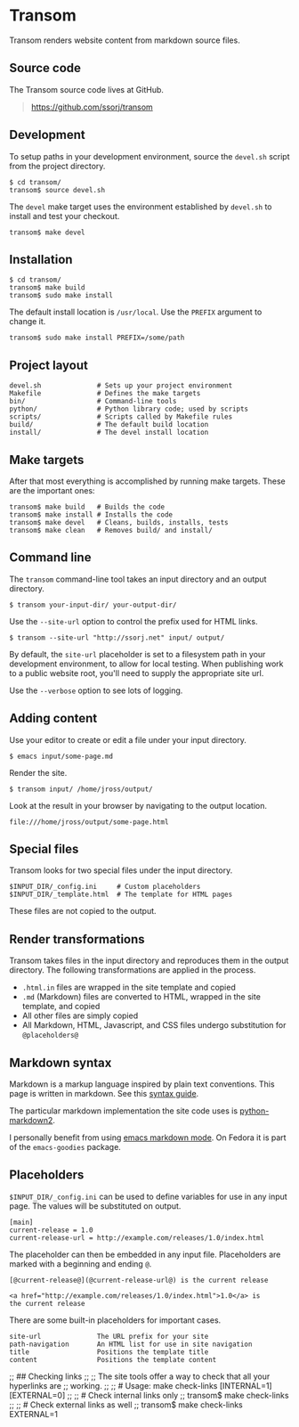 # Transom

Transom renders website content from markdown source files.

## Source code

The Transom source code lives at GitHub.

> <https://github.com/ssorj/transom>

## Development

To setup paths in your development environment, source the `devel.sh`
script from the project directory.

    $ cd transom/
    transom$ source devel.sh

The `devel` make target uses the environment established by `devel.sh`
to install and test your checkout.

    transom$ make devel

## Installation

    $ cd transom/
    transom$ make build
    transom$ sudo make install

The default install location is `/usr/local`.  Use the `PREFIX`
argument to change it.

    transom$ sudo make install PREFIX=/some/path

## Project layout

    devel.sh              # Sets up your project environment
    Makefile              # Defines the make targets
    bin/                  # Command-line tools
    python/               # Python library code; used by scripts
    scripts/              # Scripts called by Makefile rules
    build/                # The default build location
    install/              # The devel install location

## Make targets

After that most everything is accomplished by running make targets.
These are the important ones:

    transom$ make build   # Builds the code
    transom$ make install # Installs the code
    transom$ make devel   # Cleans, builds, installs, tests
    transom$ make clean   # Removes build/ and install/

## Command line

The `transom` command-line tool takes an input directory and an output
directory.

    $ transom your-input-dir/ your-output-dir/
    
Use the `--site-url` option to control the prefix used for HTML links.

    $ transom --site-url "http://ssorj.net" input/ output/

By default, the `site-url` placeholder is set to a filesystem path in
your development environment, to allow for local testing.  When
publishing work to a public website root, you'll need to supply the
appropriate site url.

Use the `--verbose` option to see lots of logging.

## Adding content

Use your editor to create or edit a file under your input directory.

    $ emacs input/some-page.md

Render the site.

    $ transom input/ /home/jross/output/

Look at the result in your browser by navigating to the output
location.

    file:///home/jross/output/some-page.html

## Special files

Transom looks for two special files under the input directory.

    $INPUT_DIR/_config.ini     # Custom placeholders
    $INPUT_DIR/_template.html  # The template for HTML pages

These files are not copied to the output.

## Render transformations

Transom takes files in the input directory and reproduces them in the
output directory.  The following transformations are applied in the
process.

 - `.html.in` files are wrapped in the site template and copied
 - `.md` (Markdown) files are converted to HTML, wrapped in the site
   template, and copied
 - All other files are simply copied
 - All Markdown, HTML, Javascript, and CSS files undergo substitution
   for `@placeholders@`

## Markdown syntax

Markdown is a markup language inspired by plain text conventions.
This page is written in markdown.  See this [syntax guide][syntax].

The particular markdown implementation the site code uses is
[python-markdown2][markdown2].

I personally benefit from using [emacs markdown mode][emacs].  On
Fedora it is part of the `emacs-goodies` package.

[syntax]: http://daringfireball.net/projects/markdown/syntax
[markdown2]: https://github.com/trentm/python-markdown2
[emacs]:  http://jblevins.org/projects/markdown-mode/

## Placeholders

`$INPUT_DIR/_config.ini` can be used to define variables for use in
any input page.  The values will be substituted on output.

    [main]
    current-release = 1.0
    current-release-url = http://example.com/releases/1.0/index.html

The placeholder can then be embedded in any input file.  Placeholders
are marked with a beginning and ending `@`.

    [@current-release@](@current-release-url@) is the current release
    
    <a href="http://example.com/releases/1.0/index.html">1.0</a> is
    the current release

There are some built-in placeholders for important cases.

    site-url              The URL prefix for your site
    path-navigation       An HTML list for use in site navigation
    title                 Positions the template title
    content               Positions the template content

;; ## Checking links
;; 
;; The site tools offer a way to check that all your hyperlinks are
;; working.
;; 
;;     # Usage: make check-links [INTERNAL=1] [EXTERNAL=0]
;; 
;;     # Check internal links only
;;     transom$ make check-links
;;
;;     # Check external links as well
;;     transom$ make check-links EXTERNAL=1
